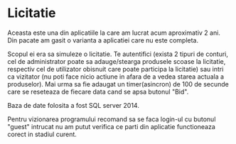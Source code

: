 # Licitatie

Aceasta este una din aplicatiile la care am lucrat acum aproximativ 2 ani. Din pacate am gasit o varianta a aplicatiei care nu este completa. 

Scopul ei era sa simuleze o licitatie. Te autentifici (exista 2 tipuri de conturi, cel de administrator poate sa adauge/stearga produsele scoase la licitatie, respectiv cel de utilizator obisnuit care poate participa la licitatie) sau intri ca vizitator (nu poti face nicio actiune in afara de a vedea starea actuala a produselor). Mai urma sa fie adaugat un timer(asincron) de 100 de secunde care se reseteaza de fiecare data cand se apsa butonul "Bid".

Baza de date folosita a fost SQL server 2014.

Pentru vizionarea programului recomand sa se faca login-ul cu butonul "guest" intrucat nu am putut verifica ce parti din aplicatie functioneaza corect in stadiul curent.
